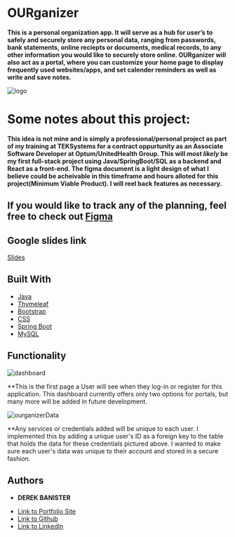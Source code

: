 # OURganizer 

**This is a personal organization app. It will serve as a hub for user’s to safely and securely store any personal data, ranging from passwords, bank statements, online reciepts or documents, medical records, to any other information you would like to securely store online. OURganizer will also act as a portal, where you can customize your home page to display frequently used websites/apps, and set calender reminders as well as write and save notes.**

![logo](https://user-images.githubusercontent.com/89547994/175978670-f87ff623-bb69-4c36-887a-20c0c7aff202.png)

# Some notes about this project:

**This idea is not mine and is simply a professional/personal project as part of my training at TEKSystems for a contract oppurtunity as an Associate Software Developer at Optum/UnitedHealth Group. This will *most likely* be my first full-stack project using Java/SpringBoot/SQL as a backend and React as a front-end.
The figma document is a light design of what I believe could be acheivable in this timeframe and hours alloted for this project(Minimum Viable Product). I will reel back features as necessary.**

## If you would like to track any of the planning, feel free to check out [Figma](https://www.figma.com/file/UQQ5IrU5dDYFY8fakUKwtM/OURganizer?node-id=0%3A1)

## Google slides link
[Slides](https://docs.google.com/presentation/d/1FWK9CBWhsBmQJxyJDZNLKn8wmHw26EbZ1mrPnYNH7-Y/edit#slide=id.gfb64afd192_0_83)

## Built With

* [Java](https://www.java.com/en/)
* [Thymeleaf](https://www.thymeleaf.org/)
* [Bootstrap](https://getbootstrap.com/)
* [CSS](https://www.w3schools.com/css/)
* [Spring Boot](https://spring.io/projects/spring-boot)
* [MySQL](https://www.mysql.com/)

## Functionality

![dashboard](https://user-images.githubusercontent.com/89547994/175980127-ee96041d-d916-4c7d-bde9-e86dbf7fb79f.png)

**This is the first page a User will see when they log-in or register for this application. This dashboard currently offers only two options for portals, but many more will be added in future development.

![ourganizerData](https://user-images.githubusercontent.com/89547994/175979735-076dbfe9-1982-45ad-838c-7531d3c6eced.png)

**Any services or credentials added will be unique to each user. I implemented this by adding a unique user's ID as a foreign key to the table that holds the data for these credentials pictured above. I wanted to make sure each user's data was unique to their account and stored in a secure fashion.

## Authors

* **DEREK BANISTER** 

- [Link to Portfolio Site](https://derekbanister.github.io/portfolio/)
- [Link to Github](https://github.com/DerekBanister)
- [Link to LinkedIn](https://www.linkedin.com/in/derek-banister/)
